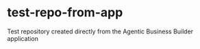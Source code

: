 # test-repo-from-app
Test repository created directly from the Agentic Business Builder application
